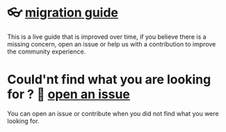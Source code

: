 # 👓 [migration guide](https://vert-x3.github.io/vertx-4-migration-guide/index.html)

This is a live guide that is improved over time, if you believe there is a missing concern, open an issue or help us with a contribution to improve the community experience.

# Could'nt find what you are looking for  ? 👊 [open an issue](https://github.com/vert-x3/vertx-4-migration-guide/issues)

You can open an issue or contribute when you did not find what you were looking for.
